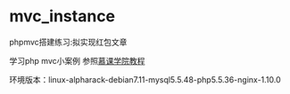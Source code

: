 # mvc_instance
phpmvc搭建练习:拟实现红包文章

学习php mvc小案例 
参照<a href="http://www.imooc.com/learn/69">慕课学院教程</a>

环境版本：linux-alpharack-debian7.11-mysql5.5.48-php5.5.36-nginx-1.10.0
